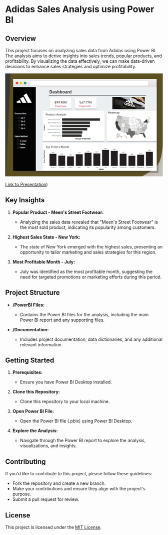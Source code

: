 # Adidas Sales Analysis using Power BI

## Overview

This project focuses on analyzing sales data from Adidas using Power BI. The analysis aims to derive insights into sales trends, popular products, and profitability. By visualizing the data effectively, we can make data-driven decisions to enhance sales strategies and optimize profitability.

<img src="FirstLook.png" alt="Adidas Sales Analysis" width="521" height="328">

[Link to Presentation](https://prezi.com/view/l9zE569A7d6vmp185nj5/))


## Key Insights

1. **Popular Product - Meen's Street Footwear:**
   - Analyzing the sales data revealed that "Meen's Street Footwear" is the most sold product, indicating its popularity among customers.

2. **Highest Sales State - New York:**
   - The state of New York emerged with the highest sales, presenting an opportunity to tailor marketing and sales strategies for this region.

3. **Most Profitable Month - July:**
   - July was identified as the most profitable month, suggesting the need for targeted promotions or marketing efforts during this period.

## Project Structure

- **/PowerBI Files:**
  - Contains the Power BI files for the analysis, including the main Power BI report and any supporting files.

- **/Documentation:**
  - Includes project documentation, data dictionaries, and any additional relevant information.

## Getting Started

1. **Prerequisites:**
   - Ensure you have Power BI Desktop installed.

2. **Clone this Repository:**
   - Clone this repository to your local machine.

3. **Open Power BI File:**
   - Open the Power BI file (.pbix) using Power BI Desktop.

4. **Explore the Analysis:**
   - Navigate through the Power BI report to explore the analysis, visualizations, and insights.

## Contributing

If you'd like to contribute to this project, please follow these guidelines:
- Fork the repository and create a new branch.
- Make your contributions and ensure they align with the project's purpose.
- Submit a pull request for review.

## License

This project is licensed under the [MIT License](LICENSE).
